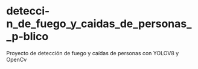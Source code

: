 # detecci-n_de_fuego_y_caidas_de_personas__p-blico
Proyecto de detección de fuego y caídas de personas con YOLOV8 y OpenCv
